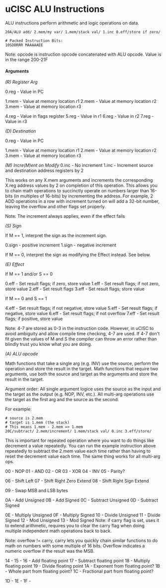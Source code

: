 # uCISC ALU Instructions

ALU instructions perform arithmetic and logic operations on data.

```
20A/ALU add/ 2.mem/my var/ 1.mem/stack val/ 1.inc 0.eff/store if zero/

# Packed Instruction Bits:
10SDDRRR MAAAAAEE
```

Note: opcode is instruction opcode concatenated with ALU opcode. Value
is in the range 200-21F

#### Arguments

*(R) Register Arg*

0.reg - Value in PC

1.mem - Value at memory location r1
2.mem - Value at memory location r2
3.mem - Value at memory location r3

4.reg - Value in flags register
5.reg - Value in r1
6.reg - Value in r2
7.reg - Value in r3

*(D) Destination*

0.reg - Value in PC

1.mem - Value at memory location r1
2.mem - Value at memory location r2
3.mem - Value at memory location r3

*(M) Incre(M)ent on Modify*
0.inc - No increment
1.inc - Increment source and destination address registers by 2

This works on any X.mem arguments and increments the corresponding X.reg
address values by 2 on completion of this operation. This allows you to
chain math operations to succinctly operate on numbers larger than 16-bits
(in multiples of 16-bits) by incrementing the address. For example, 2 ADD
operations in a row with increment turned on will add a 32-bit number,
leaving the overflow and other flags set properly.

Note: The increment always applies, even if the effect fails

*(S) Sign*

If M == 1, interpret the sign as the increment sign.

0.sign - positive increment
1.sign - negative increment

If M == 0, interpret the sign as modifying the Effect instead. See below.

*(E) Effect*

If M == 1 and/or S == 0

0.eff - Set result flags; if zero, store value
1.eff - Set result flags; if not zero, store value
2.eff - Set result flags
3.eff - Set result flags; store value

If M == 0 and S == 1

4.eff - Set result flags; if not negative, store value
5.eff - Set result flags; if negative, store value
6.eff - Set result flags; if not overflow
7.eff - Set result flags; if positive, store value

Note: 4-7 are stored as 0-3 in the instruction code. However, in uCISC to avoid ambiguity
and allow compile time checking, 4-7 are used. If 4-7 don't fit given the values of M and S
the compiler can throw an error rather than blindly trust you know what you are doing.

*(A) ALU opcode*

Math functions that take a single arg (e.g. INV) use the source, perform
the operation and store the result in the target. Math functions that
require two arguments, use both the source and target as the arguments
and store the result in the target.

Argument order: All single argument logice uses the source as the
input and the target as the output (e.g. NOP, INV, etc.).
All multi-arg operations use the target as the first arg and the
source as the second.

For example:

```
# source is 2.mem
# target is 1.mem (the stack)
# This means 1.mem - 2.mem => 1.mem
20C/subtract/ 2.mem/increment/ 1.mem/stack val/ 0.inc 3.eff/store/
```

This is important for repeated operation where you want to do
things like decrement a value repeatedly. You can run the example
instruction above repeatedly to subtract the 2.mem value each time
rather than having to reset the decrement value each time. The
same thing works for all multi-arg ops.

00 - NOP
01 - AND
02 - OR
03 - XOR
04 - INV
05 - Parity?

06 - Shift Left
07 - Shift Right Zero Extend
08 - Shift Right Sign Extend

09 - Swap MSB and LSB bytes

0A - Add Unsigned
0B - Add Signed
0C - Subtract Unsigned
0D - Subtract Signed

0E - Multiply Unsigned
0F - Multiply Signed
10 - Divide Unsigned
11 - Divide Signed
12 - Mod Unsigned
13 - Mod Signed
  Note: if carry flag is set, uses it to extend arithmetic, requires you
  to clear the carry flag when doing multiple independent math
  operations back to back.

  Note: overflow != carry, carry lets you quickly chain similar functions
  to do math on numbers with some multiple of 16 bits. Overflow
  indicates a numeric overflow if the result was the MSB.

14 -
15 -
16 - Add floating point
17 - Subtract floating point
18 - Multiply floating point
19 - Divide floating point
1A - Exponent from floating point?
1B - Whole part from floating point?
1C - Fractional part from floating point?

1D - <unused>
1E - <unused>
1F - <unused>

